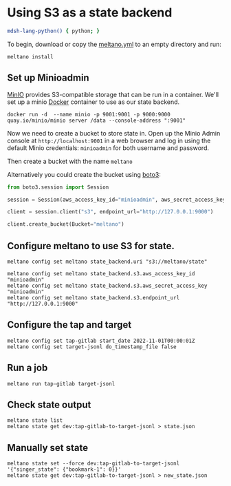 # Using S3 as a state backend

```bash @mdsh
mdsh-lang-python() { python; }
```

To begin, download or copy the [meltano.yml](/integration/example-library/meltano-s3/meltano.yml) to an empty directory and run:

```shell
meltano install
```
## Set up Minioadmin

[MinIO](https://min.io) provides S3-compatible storage that can be run in a container.
We'll set up a minio [Docker](https://www.docker.com) container to use as our state backend.

```shell
docker run -d  --name minio -p 9001:9001 -p 9000:9000 quay.io/minio/minio server /data --console-address ":9001"
```

Now we need to create a bucket to store state in.
Open up the Minio Admin console at `http://localhost:9001` in a web browser and log in using the default Minio credentials: `minioadmin` for both username and password.

Then create a bucket with the name `meltano`

Alternatively you could create the bucket using [boto3](https://boto3.amazonaws.com/v1/documentation/api/latest/index.html):

```python
from boto3.session import Session

session = Session(aws_access_key_id="minioadmin", aws_secret_access_key="minioadmin")

client = session.client("s3", endpoint_url="http://127.0.0.1:9000")

client.create_bucket(Bucket="meltano")
```


## Configure meltano to use S3 for state.

```shell
meltano config set meltano state_backend.uri "s3://meltano/state"

meltano config set meltano state_backend.s3.aws_access_key_id "minioadmin"
meltano config set meltano state_backend.s3.aws_secret_access_key "minioadmin"
meltano config set meltano state_backend.s3.endpoint_url "http://127.0.0.1:9000"
```

## Configure the tap and target

```shell
meltano config set tap-gitlab start_date 2022-11-01T00:00:01Z
meltano config set target-jsonl do_timestamp_file false
```

## Run a job

```shell
meltano run tap-gitlab target-jsonl
```

## Check state output

```shell
meltano state list
meltano state get dev:tap-gitlab-to-target-jsonl > state.json
```

## Manually set state

```shell
meltano state set --force dev:tap-gitlab-to-target-jsonl '{"singer_state": {"bookmark-1": 0}}'
meltano state get dev:tap-gitlab-to-target-jsonl > new_state.json
```
